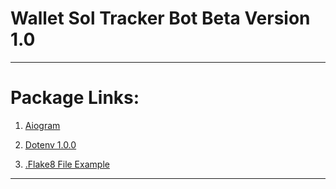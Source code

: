 # Wallet Sol Tracker Bot Beta Version 1.0 

---
# Package Links:

1. [Aiogram](https://pypi.org/project/aiogram/)

2. [Dotenv 1.0.0](https://pypi.org/project/python-dotenv/)

3. [.Flake8 File Example](https://gist.github.com/krnd/1f3fb6c05af365977e486c47cb7b4a72)

---